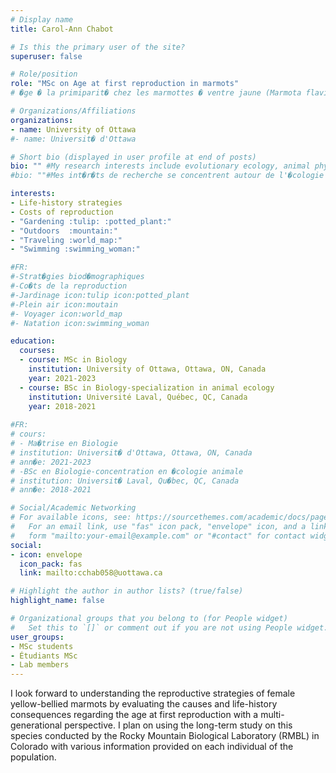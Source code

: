 ```yaml
---
# Display name
title: Carol-Ann Chabot

# Is this the primary user of the site?
superuser: false

# Role/position
role: "MSc on Age at first reproduction in marmots"
# �ge � la primiparit� chez les marmottes � ventre jaune (Marmota flaviventer): Agents d�terminants et cons�quences biod�mographiques

# Organizations/Affiliations
organizations:
- name: University of Ottawa
#- name: Universit� d'Ottawa

# Short bio (displayed in user profile at end of posts)
bio: "" #My research interests include evolutionary ecology, animal physiology and evolutionary ecophysiology.
#bio: ""#Mes int�r�ts de recherche se concentrent autour de l'�cologie �volutive, la physiologie animale et l'�cophysiologie �volutive.

interests:
- Life-history strategies
- Costs of reproduction
- "Gardening :tulip: :potted_plant:"
- "Outdoors  :mountain:"
- "Traveling :world_map:"
- "Swimming :swimming_woman:"

#FR: 
#-Strat�gies biod�mographiques
#-Co�ts de la reproduction
#-Jardinage icon:tulip icon:potted_plant
#-Plein air icon:moutain
#- Voyager icon:world_map
#- Natation icon:swimming_woman

education:
  courses:
  - course: MSc in Biology
    institution: University of Ottawa, Ottawa, ON, Canada
    year: 2021-2023
  - course: BSc in Biology-specialization in animal ecology
    institution: Université Laval, Québec, QC, Canada
    year: 2018-2021
    
#FR:
# cours:
# - Ma�trise en Biologie
# institution: Universit� d'Ottawa, Ottawa, ON, Canada
# ann�e: 2021-2023
# -BSc en Biologie-concentration en �cologie animale
# institution: Universit� Laval, Qu�bec, QC, Canada
# ann�e: 2018-2021

# Social/Academic Networking
# For available icons, see: https://sourcethemes.com/academic/docs/page-builder/#icons
#   For an email link, use "fas" icon pack, "envelope" icon, and a link in the
#   form "mailto:your-email@example.com" or "#contact" for contact widget.
social:
- icon: envelope
  icon_pack: fas
  link: mailto:cchab058@uottawa.ca

# Highlight the author in author lists? (true/false)
highlight_name: false

# Organizational groups that you belong to (for People widget)
#   Set this to `[]` or comment out if you are not using People widget.
user_groups:
- MSc students
- Étudiants MSc
- Lab members
---
```


I look forward to understanding the reproductive strategies of female yellow-bellied marmots by evaluating the causes and life-history consequences regarding the age at first reproduction with a multi-generational perspective. I plan on using the long-term study on this species conducted by the Rocky Mountain Biological Laboratory (RMBL) in Colorado with various information provided on each individual of the population.

<!-- J'envisage par ma recherche de mieux comprendre les strat�gies de reproduction des marmottes � ventre jaune femelles en examinant les causes et les cons�quences biod�mographiques entourant l'�ge � la premi�re reproduction avec une perspective multi-g�n�rationnelle. Je planifie me baser sur l'�tude � long terme sur cette esp�ce qui est r�alis�e au Rocky Mountain Biological Laboratory (RMBL) situ� au Colorado en utilisant des donn�es vari�es sur chaque individu de la population.
-->

